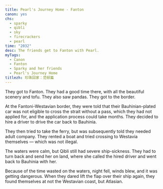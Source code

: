 ```yaml
---
title: Pearl's Journey Home - Fanton
canon: yes
chs:
  - sparky
  - qibli
  - sky
  - firecrackers
  - pearl
time: "2032"
desc: The friends get to Fanton with Pearl.
myTags:
  - Canon
  - Fanton
  - Sparky and her friends
  - Pearl's Journey Home
titlezh: 珍珠回家：范顿篇
---
```


They got to Fanton. They had a good time there, with all the beautiful scenery and tofu. They also saw pandas. They got to the border.

At the Fantoni-Westavian border, they were told that their Bauhinian-plated car was not eligible to cross the strait without a pass, which they had not applied for, and the application process could take months. They decided to hire a driver to drive the car back to Bauhinia.

They then tried to take the ferry, but was subsequently told they needed adult company. They rented a boat and tried crossing to Westavia themselves — which was not illegal.

The waters were calm, but Qibli still had severe ship-sickness. They had to turn back and send her on land, where she called the hired driver and went back to Bauhinia with her.

Because of the time wasted on the waters, night fell, winds blew, and it was getting dangerous. When they dared lift the flap over their ship again, they found themselves at not the Westavian coast, but Atlasian.
